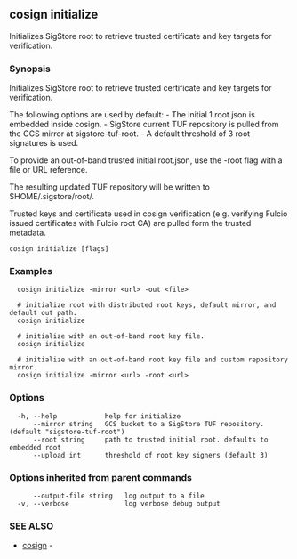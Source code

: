 ## cosign initialize

Initializes SigStore root to retrieve trusted certificate and key targets for verification.

### Synopsis

Initializes SigStore root to retrieve trusted certificate and key targets for verification.

The following options are used by default:
	- The initial 1.root.json is embedded inside cosign.
	- SigStore current TUF repository is pulled from the GCS mirror at sigstore-tuf-root.
	- A default threshold of 3 root signatures is used.

To provide an out-of-band trusted initial root.json, use the -root flag with a file or URL reference.

The resulting updated TUF repository will be written to $HOME/.sigstore/root/.

Trusted keys and certificate used in cosign verification (e.g. verifying Fulcio issued certificates
with Fulcio root CA) are pulled form the trusted metadata.

```
cosign initialize [flags]
```

### Examples

```
  cosign initialize -mirror <url> -out <file>

  # initialize root with distributed root keys, default mirror, and default out path.
  cosign initialize

  # initialize with an out-of-band root key file.
  cosign initialize

  # initialize with an out-of-band root key file and custom repository mirror.
  cosign initialize -mirror <url> -root <url>
```

### Options

```
  -h, --help            help for initialize
      --mirror string   GCS bucket to a SigStore TUF repository. (default "sigstore-tuf-root")
      --root string     path to trusted initial root. defaults to embedded root
      --upload int      threshold of root key signers (default 3)
```

### Options inherited from parent commands

```
      --output-file string   log output to a file
  -v, --verbose              log verbose debug output
```

### SEE ALSO

* [cosign](cosign.md)	 - 

